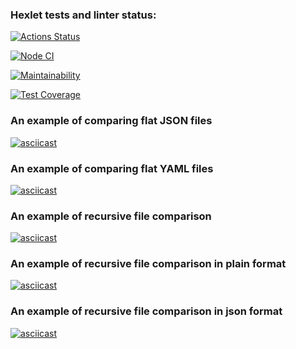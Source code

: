### Hexlet tests and linter status:

[![Actions Status](https://github.com/user-3a9afc676c66a4ad/frontend-project-46/actions/workflows/hexlet-check.yml/badge.svg)](https://github.com/user-3a9afc676c66a4ad/frontend-project-46/actions)

[![Node CI](https://github.com/user-3a9afc676c66a4ad/frontend-project-46/actions/workflows/nodeJS.yml/badge.svg)](https://github.com/user-3a9afc676c66a4ad/frontend-project-46/actions/workflows/nodeJS.yml)

[![Maintainability](https://api.codeclimate.com/v1/badges/2e154e650e8bbd4d6246/maintainability)](https://codeclimate.com/github/user-3a9afc676c66a4ad/frontend-project-46/maintainability)

[![Test Coverage](https://api.codeclimate.com/v1/badges/2e154e650e8bbd4d6246/test_coverage)](https://codeclimate.com/github/user-3a9afc676c66a4ad/frontend-project-46/test_coverage)

### An example of comparing flat JSON files

[![asciicast](https://asciinema.org/a/O8cj1V2oeyld9pTz76eKsxLTm.svg)](https://asciinema.org/a/O8cj1V2oeyld9pTz76eKsxLTm)

### An example of comparing flat YAML files

[![asciicast](https://asciinema.org/a/lq53UtuGPrOAQmhPTg42mgPAp.svg)](https://asciinema.org/a/lq53UtuGPrOAQmhPTg42mgPAp)

### An example of recursive file comparison

[![asciicast](https://asciinema.org/a/IWJTIx60eT70JOWoRqJkj5Q5Z.svg)](https://asciinema.org/a/IWJTIx60eT70JOWoRqJkj5Q5Z)

### An example of recursive file comparison in plain format

[![asciicast](https://asciinema.org/a/O8ZrJp63yAocmzMtspxe4EKSF.svg)](https://asciinema.org/a/O8ZrJp63yAocmzMtspxe4EKSF)

### An example of recursive file comparison in json format

[![asciicast](https://asciinema.org/a/BTrlPHGjbyFoOQizTIzGwbwl0.svg)](https://asciinema.org/a/BTrlPHGjbyFoOQizTIzGwbwl0)
